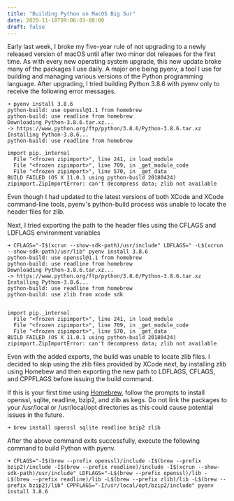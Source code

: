 ```yaml
---
title: "Building Python on MacOS Big Sur"
date: 2020-11-18T09:06:03-08:00
draft: false
---
```


Early last week, I broke my five-year rule of not upgrading to a newly released version of macOS until after two minor dot releases for the first time. As with every new operating system upgrade, this new update broke many of the packages I use daily. A major one being pyenv, a tool I use for building and managing various versions of the Python programming language. After upgrading, I tried building Python 3.8.6 with pyenv only to receive the following error messages.

~~~
➜ pyenv install 3.8.6
python-build: use openssl@1.1 from homebrew
python-build: use readline from homebrew
Downloading Python-3.8.6.tar.xz...
-> https://www.python.org/ftp/python/3.8.6/Python-3.8.6.tar.xz
Installing Python-3.8.6...
python-build: use readline from homebrew

import pip._internal
  File "<frozen zipimport>", line 241, in load_module
  File "<frozen zipimport>", line 709, in _get_module_code
  File "<frozen zipimport>", line 570, in _get_data
BUILD FAILED (OS X 11.0.1 using python-build 20180424)
zipimport.ZipImportError: can't decompress data; zlib not available
~~~

Even though I had updated to the latest versions of both XCode and XCode command-line tools, pyenv's python-build process was unable to locate the header files for zlib.

Next, I tried exporting the path to the header files using the CFLAGS and LDFLAGS environment variables

~~~
➜ CFLAGS="-I$(xcrun --show-sdk-path)/usr/include" LDFLAGS=" -L$(xcrun --show-sdk-path)/usr/lib" pyenv install 3.8.6
python-build: use openssl@1.1 from homebrew
python-build: use readline from homebrew
Downloading Python-3.8.6.tar.xz...
-> https://www.python.org/ftp/python/3.8.6/Python-3.8.6.tar.xz
Installing Python-3.8.6...
python-build: use readline from homebrew
python-build: use zlib from xcode sdk


import pip._internal
  File "<frozen zipimport>", line 241, in load_module
  File "<frozen zipimport>", line 709, in _get_module_code
  File "<frozen zipimport>", line 570, in _get_data
BUILD FAILED (OS X 11.0.1 using python-build 20180424)
zipimport.ZipImportError: can't decompress data; zlib not available
~~~

Even with the added exports, the build was unable to locate zlib files. I decided to skip using the zlib files provided
by XCode next, by installing zlib using Homebew and then exporting the new
path to LDFLAGS, CFLAGS, and CPPFLAGS before issuing the build command.

If this is your first time using [Homebrew], follow the prompts to install openssl, sqlite, readline, bzip2, and zlib as kegs. Do not link the packages to your /usr/local or /usr/local/opt directories as this could cause potential
issues in the future.

~~~
➜ brew install openssl sqlite readline bzip2 zlib
~~~

After the above command exits successfully, execute the following command to build Python with pyenv. 



~~~
➜ CFLAGS="-I$(brew --prefix openssl)/include -I$(brew --prefix bzip2)/include -I$(brew --prefix readline)/include -I$(xcrun --show-sdk-path)/usr/include" LDFLAGS="-L$(brew --prefix openssl)/lib -L$(brew --prefix readline)/lib -L$(brew --prefix zlib)/lib -L$(brew --prefix bzip2)/lib" CPPFLAGS="-I/usr/local/opt/bzip2/include" pyenv install 3.8.6
~~~

[pyenv]: https://github.com/pyenv/pyenv
[Homebrew]: https://brew.sh
